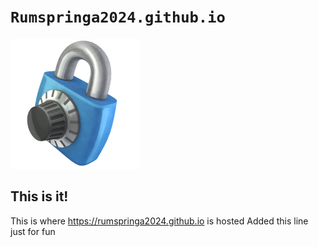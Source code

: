 # `Rumspringa2024.github.io`

![Storage_Lock](https://github.com/Rumspringa2024/Rumspringa2024.github.io/blob/29fdf1b2d7043ac7955aa5f5bad44e60dde96a7d/assets/img/Storage_Lock.png?raw=true)

## This is it!
This is where https://rumspringa2024.github.io is hosted
Added this line just for fun




<!--stackedit_data:
eyJoaXN0b3J5IjpbLTE2MTA1MjQwNDksMTM2OTcyMDUzOV19
-->
